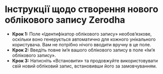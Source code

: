 # **Інструкції щодо створення нового облікового запису Zerodha**
- **Крок 1:** Поле «Ідентифікатор облікового запису» необов’язкове, оскільки воно генерується автоматично для кожного унікального користувача. Вам не потрібно нічого вводити вручну в це поле.
- **Крок 2:** Введіть повне ім’я вашого облікового запису в поле «Ім’я облікового запису».
- **Крок 3:** Натисніть «Встановити» та продовжуйте використовувати свій новий обліковий запис, встановивши його за замовчуванням.